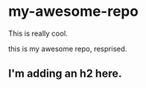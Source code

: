# my-awesome-repo

This is really cool. 

this is my awesome repo, resprised. 

## I'm adding an h2 here. 